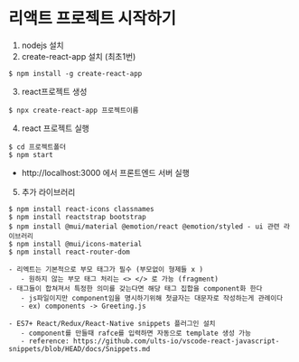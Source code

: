 # 리액트 프로젝트 시작하기

1. nodejs 설치
2. create-react-app 설치 (최초1번)
```
$ npm install -g create-react-app
```

3. react프로젝트 생성
```
$ npx create-react-app 프로젝트이름
```

4. react 프로젝트 실행
```
$ cd 프로젝트폴더
$ npm start
```
- http://localhost:3000 에서 프론트엔드 서버 실행

5. 추가 라이브러리 
```
$ npm install react-icons classnames
$ npm install reactstrap bootstrap
$ npm install @mui/material @emotion/react @emotion/styled - ui 관련 라이브러리
$ npm install @mui/icons-material
$ npm install react-router-dom

```



```
- 리엑트는 기본적으로 부모 태그가 필수 (부모없이 형제들 x )
   - 원하지 않는 부모 태그 처리는 <> </> 로 가능 (fragment)
- 태그들이 합쳐져서 특정한 의미를 갖는다면 해당 태그 집합을 component화 한다
   - js파일이지만 component임을 명시하기위해 첫글자는 대문자로 작성하는게 관례이다 
   - ex) components -> Greeting.js 

- ES7+ React/Redux/React-Native snippets 플러그인 설치 
   - component를 만들때 rafce를 입력하면 자동으로 template 생성 가능 
   - reference: https://github.com/ults-io/vscode-react-javascript-snippets/blob/HEAD/docs/Snippets.md

```